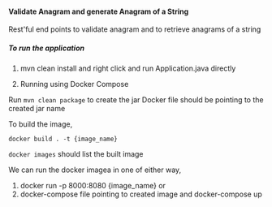 #### Validate Anagram and generate Anagram of a String

Rest'ful end points to validate anagram and to retrieve anagrams of a string

##### To run the application
1. mvn clean install and right click and run Application.java directly

2. Running using Docker Compose

Run `mvn clean package` to create the jar
Docker file should be pointing to the created jar name

To build the image,

`docker build . -t {image_name}`

`docker images` should list the built image

We can run the docker imagea in one of either way,
1. docker run -p 8000:8080 {image_name} or
2. docker-compose file pointing to created image and docker-compose up

